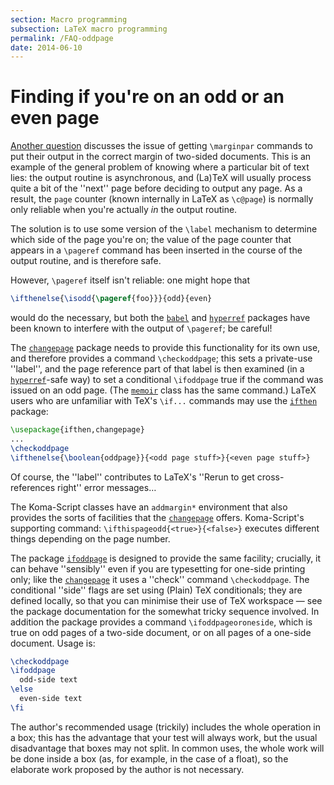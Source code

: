 ```yaml
---
section: Macro programming
subsection: LaTeX macro programming
permalink: /FAQ-oddpage
date: 2014-06-10
---
```


# Finding if you're on an odd or an even page

[Another question](FAQ-marginparside.md) discusses the issue
of getting `\marginpar` commands to put their output in the correct
margin of two-sided documents.  This is an example of the general
problem of knowing where a particular bit of text lies: the output
routine is asynchronous, and (La)TeX will usually process quite a
bit of the ''next'' page before deciding to output any page.  As a
result, the `page` counter (known internally in LaTeX as
`\c@page`) is normally only reliable when you're actually _in_
the output routine.

The solution is to use some version of the `\label` mechanism to
determine which side of the page you're on; the value of the page
counter that appears in a `\pageref` command has been inserted in
the course of the output routine, and is therefore safe.

However, `\pageref` itself isn't reliable: one might hope that
```latex
\ifthenelse{\isodd{\pageref{foo}}}{odd}{even}
```
would do the necessary, but both the [`babel`](https://ctan.org/pkg/babel) and
[`hyperref`](https://ctan.org/pkg/hyperref) packages have been known to interfere with the
output of `\pageref`; be careful!

The [`changepage`](https://ctan.org/pkg/changepage) package needs to provide this functionality
for its own use, and therefore provides a command `\checkoddpage`;
this sets a private-use ''label'', and the page reference part of that
label is then examined (in a [`hyperref`](https://ctan.org/pkg/hyperref)-safe way) to set a
conditional `\ifoddpage` true if the command was issued on an odd
page.  (The [`memoir`](https://ctan.org/pkg/memoir) class has the same command.)  LaTeX
users who are unfamiliar with TeX's `\if...` commands may use
the [`ifthen`](https://ctan.org/pkg/ifthen) package:
```latex
\usepackage{ifthen,changepage}
...
\checkoddpage
\ifthenelse{\boolean{oddpage}}{<odd page stuff>}{<even page stuff>}
```

Of course, the ''label'' contributes to LaTeX's ''Rerun to get
cross-references right'' error messages&hellip;

The Koma-Script classes have an `addmargin*` environment
that also provides the sorts of facilities that the [`changepage`](https://ctan.org/pkg/changepage)
offers.  Koma-Script's supporting command:
`\ifthispageodd{<true>}{<false>}`
executes different things depending on the page number.

The package [`ifoddpage`](https://ctan.org/pkg/ifoddpage) is designed to provide the same
facility; crucially, it can behave ''sensibly'' even if you are
typesetting for one-side printing only; like the [`changepage`](https://ctan.org/pkg/changepage)
it uses a ''check'' command `\checkoddpage`.  The conditional ''side''
flags are set using (Plain) TeX conditionals; they are defined
locally, so that you can minimise their use of TeX workspace&nbsp;&mdash;
see the package documentation for the somewhat tricky sequence
involved.  In addition the package provides a command
`\ifoddpageoroneside`, which is true on odd pages of a two-side
document, or on all pages of a one-side document.  Usage is:
```latex
\checkoddpage
\ifoddpage
  odd-side text
\else
  even-side text
\fi
```
The author's recommended usage (trickily) includes the whole operation
in a box; this has the advantage that your test will always work, but
the usual disadvantage that boxes may not split.  In common uses, the
whole work will be done inside a box (as, for example, in the case of
a float), so the elaborate work proposed by the author is not
necessary.

